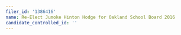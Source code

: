 ```yaml
---
filer_id: '1386416'
name: Re-Elect Jumoke Hinton Hodge for Oakland School Board 2016
candidate_controlled_id: ''
---
```

